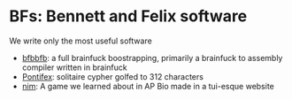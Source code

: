 # BFs: Bennett and Felix software

We write only the most useful software

- [bfbbfb](https://github.com/bennett-felix-software/bfbbfb): a full brainfuck boostrapping, primarily a brainfuck to assembly compiler written in brainfuck
- [Pontifex](https://github.com/bennett-felix-software/Pontifex): solitaire cypher golfed to 312 characters
- [nim](https://github.com/bennett-felix-software/nim): A game we learned about in AP Bio made in a tui-esque website
